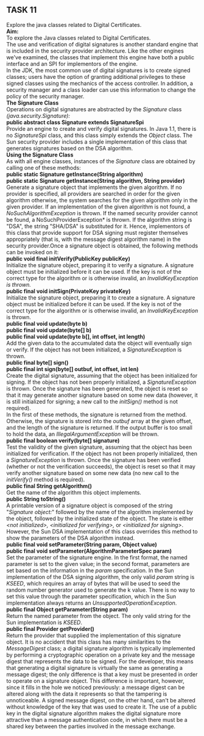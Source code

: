 ## TASK 11
Explore the java classes related to Digital Certificates.<br>
**Aim:** <br>
To explore the Java classes related to Digital Certificates.<br>The use and verification of digital signatures is another standard engine that is included in the security provider architecture. Like the other engines we've examined, the classes that implement this engine have both a public interface and an SPI for implementors of the engine.<br>
In the JDK, the most common use of digital signatures is to create signed classes; users have the option of granting additional privileges to these signed classes using the mechanics of the access controller. In addition, a security manager and a class loader can use this information to change the policy of the security manager.<br>
**The Signature Class**<br>
Operations on digital signatures are abstracted by the *Signature* class<br>
*(java.security.Signature):*<br>
**public abstract class Signature extends SignatureSpi**<br>
Provide an engine to create and verify digital signatures. In Java 1.1, there is no *SignatureSpi* class, and this class simply extends the *Object* class. The Sun security provider includes a single implementation of this class that generates signatures based on the DSA algorithm.<br>
**Using the Signature Class**<br>
As with all engine classes, instances of the *Signature* class are obtained by calling one of these methods:<br>
**public static Signature getInstance(String algorithm)**<br>
**public static Signature getInstance(String algorithm, String provider)**<br>
Generate a signature object that implements the given algorithm. If no provider is specified, all providers are searched in order for the given algorithm otherwise, the system searches for the given algorithm only in the given provider. If an implementation of the given algorithm is not found, a *NoSuchAlgorithmException* is thrown. If the named security provider cannot be found, a  NoSuchProviderException* is thrown. If the algorithm string is "DSA", the string "SHA/DSA" is substituted for it. Hence, implementors of this class that provide support for DSA signing must register themselves appropriately (that is, with the message digest algorithm name) in the security provider.Once a signature object is obtained, the following methods can be invoked on it:<br>
**public void final initVerify(PublicKey publicKey)**<br>
Initialize the signature object, preparing it to verify a signature. A signature object must be initialized before it can be used. If the key is not of the correct type for the algorithm or is otherwise invalid, an *InvalidKeyException is thrown.*<br>
**public final void initSign(PrivateKey privateKey)**<br>
Initialize the signature object, preparing it to create a signature. A signature object must be initialized before it can be used. If the key is not of the correct type for the algorithm or is otherwise invalid, an *InvalidKeyException* is thrown.<br>
**public final void update(byte b)**<br>
**public final void update(byte[] b)**<br>
**public final void update(byte b[], int offset, int length)**<br>
Add the given data to the accumulated data the object will eventually sign or verify. If the object has not been initialized, a *SignatureException* is thrown.<br>
**public final byte[] sign()**<br>
**public final int sign(byte[] outbuf, int offset, int len)**<br>
Create the digital signature, assuming that the object has been initialized for signing. If the object has not been properly initialized, a *SignatureException* is thrown. Once the signature has been generated, the object is reset so that it may generate another signature based on some new data (however, it is still initialized for signing; a new call to the *initSign()* method is not required).<br>
In the first of these methods, the signature is returned from the method. Otherwise, the signature is stored into the *outbuf* array at the given offset, and the length of the signature is returned. If the output buffer is too small to hold the data, an *IllegalArgumentException* will be thrown.<br>
**public final boolean verify(byte[] signature)**<br>
Test the validity of the given signature, assuming that the object has been initialized for verification. If the object has not been properly initialized, then a *SignatureException* is thrown. Once the signature has been verified (whether or not the verification succeeds), the object is reset so that it may verify another signature based on some new data (no new call to the *initVerify()* method is required).<br>
**public final String getAlgorithm()**<br>
Get the name of the algorithm this object implements.<br>
**public String toString()**<br>
A printable version of a signature object is composed of the string "*Signature object:*" followed by the name of the algorithm implemented by the object, followed by the initialized state of the object. The state is either *\<not  initialized>, \<initialized  for  verifying>,* or *\<initialized  for  signing>*. However, the Sun DSA implementation of this class overrides this method to show the parameters of the DSA algorithm instead.<br>
**public final void setParameter(String param, Object value)**<br>
**public final void setParameter(AlgorithmParameterSpec param)**<br>
Set the parameter of the signature engine. In the first format, the named parameter is set to the given value; in the second format, parameters are set based on the information in the *param* specification. In the Sun implementation of the DSA signing algorithm, the only valid *param* string is *KSEED*, which requires an array of bytes that will be used to seed the random number generator used to generate the k value. There is no way to set this value through the parameter specification, which in the Sun implementation always returns an *UnsupportedOperationException*.<br>
**public final Object getParameter(String param)**<br>
Return the named parameter from the object. The only valid string for the Sun implementation is *KSEED*.<br>
**public final Provider getProvider()**<br>
Return the provider that supplied the implementation of this signature object. It is no accident that this class has many similarities to the *MessageDigest* class; a digital signature algorithm is typically implemented by performing a cryptographic operation on a private key and the message digest that represents the data to be signed. For the developer, this means that generating a digital signature is virtually the same as generating a message digest; the only difference is that a key must be presented in order to operate on a signature object. This difference is important, however, since it fills in the hole we noticed previously: a message digest can be altered along with the data it represents so that the tampering is unnoticeable. A signed message digest, on the other hand, can't be altered without knowledge of the key that was used to create it. The use of a public key in the digital signature algorithm makes the digital signature more attractive than a message authentication code, in which there must be a shared key between the parties involved in the message exchange.<br>
